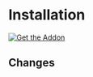 <!--
Copyright (C) 2025 Johannes Endres

SPDX-License-Identifier: MIT
-->
# Installation

[![Get the Addon](https://gitlab.com/joendres/filelink-nextcloud/-/raw/master/public/get-the-addon.svg)](https://addons.thunderbird.net/thunderbird/addon/filelink-nextcloud-owncloud/)

## Changes
